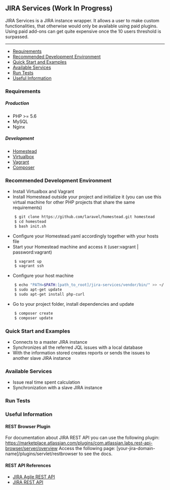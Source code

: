 ## JIRA Services (Work In Progress)
JIRA Services is a JIRA instance wrapper. It allows a user
to make custom functionalities, that otherwise would only
be available using paid plugins. Using paid add-ons can get quite expensive
once the 10 users threshold is surpassed.

---

- [Requirements](#requirements)
- [Recommended Development Environment](#development-environment-installation)
- [Quick Start and Examples](#quick-start-and-examples)
- [Available Services](#available-services)
- [Run Tests](#run-tests)
- [Useful Information](#useful-information)

### Requirements
##### Production
- PHP >= 5.6
- MySQL
- Nginx
##### Development
- [Homestead](https://github.com/laravel/homestead)
- [Virtualbox](https://www.virtualbox.org/wiki/Downloads)
- [Vagrant](https://www.vagrantup.com/downloads.html)
- [Composer](https://getcomposer.org/download/) 

### Recommended Development Environment
- Install Virtualbox and Vagrant
- Install Homestead outside your project and initialize it (you can use this virtual 
machine for other PHP projects that share the same requirements)
``` sh
    $ git clone https://github.com/laravel/homestead.git homestead
    $ cd homestead
    $ bash init.sh
```
- Configure your Homestead.yaml accordingly together with your hosts file
- Start your Homestead machine and access it (user:vagrant | password:vagrant)
``` sh
    $ vagrant up
    $ vagrant ssh
```
- Configure your host machine
``` sh
    $ echo "PATH=$PATH:[path_to_root]/jira-services/vendor/bin/" >> ~/.bashrc
    $ sudo apt-get update
    $ sudo apt-get install php-curl
```
- Go to your project folder, install dependencies and update
``` sh
    $ composer create
    $ composer update
```

### Quick Start and Examples
* Connects to a master JIRA instance
* Synchronizes all the referred JQL issues with a 
local database
* With the information stored creates reports or sends the 
issues to another slave JIRA instance

### Available Services
* Issue real time spent calculation
* Synchronization with a slave JIRA instance

### Run Tests

### Useful Information
#### REST Browser Plugin
For documentation about JIRA REST API you can use the following plugin:
https://marketplace.atlassian.com/plugins/com.atlassian.labs.rest-api-browser/server/overview
Access the following page: [your-jira-domain-name]/plugins/servlet/restbrowser to see the docs.

#### REST API References
- [JIRA Agile REST API](https://docs.atlassian.com/jira-software/REST/7.0.4/#agile/1.0/issue-rankIssues)
- [JIRA REST API](https://docs.atlassian.com/software/jira/docs/api/REST/7.0.4/)